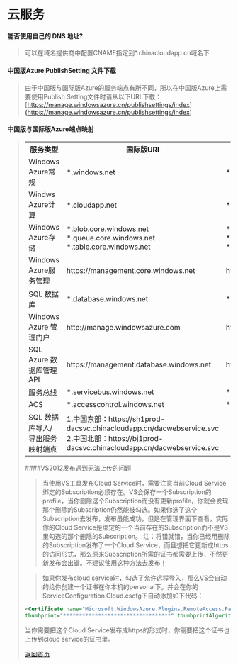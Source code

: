 # 云服务

#### 能否使用自己的 DNS 地址?
>可以在域名提供商中配置CNAME指定到*.chinacloudapp.cn域名下

#### 中国版Azure PublishSetting 文件下载
>由于中国版与国际版Azure的服务端点有所不同，所以在中国版Azure上需要使用Publish Setting文件时请从以下URL下载：[https://manage.windowsazure.cn/publishsettings/index](<https://manage.windowsazure.cn/publishsettings/index>)

#### 中国版与国际版Azure端点映射
><table>
<tbody>
    <tr>
        <th>服务类型</th>
        <th>国际版URI</th>
        <th>中国版URI</th>
    </tr>
    <tr>
        <td>Windows Azure常规</td>
        <td>*.windows.net</td>
        <td>*.chinacloudapi.cn</td>
    </tr>
    <tr>
        <td>Windws Azure计算</td>
        <td>*.cloudapp.net</td>
        <td>*.chinacloudapp.cn</td>
    </tr>
    <tr>
        <td>Windows Azure存储</td>
        <td>*.blob.core.windows.net<br>
        *.queue.core.windows.net<br>
        *.table.core.windows.net</td>
        <td>*.blob.core.chinacloudapi.cn<br>
        *.queue.core.chinacloudapi.cn<br>
        *.table.core.chinacloudapi.cn</td>
    </tr>
    <tr>
        <td>Windows Azure服务管理</td>
        <td>https://management.core.windows.net</td>
        <td>https://management.core.windows.net</td>
    </tr>
    <tr>
        <td>SQL 数据库</td>
        <td>*.database.windows.net</td>
        <td>*.database.chinacloudapi.cn</td>
    </tr>
    <tr>
        <td>Windows Azure 管理门户</td>
        <td>http://manage.windowsazure.com</td>
        <td>http://manage.windowsazure.cn</td>
    </tr>
    <tr>
        <td>SQL Azure 数据库管理 API</td>
        <td>https://management.database.windows.net</td>
        <td>https://management.database..chinacloudapi.cn</td>
    </tr>
    <tr>
        <td>服务总线</td>
        <td>*.servicebus.windows.net</td>
        <td>*.servicebus.chinacloudapi.cn</td>
    </tr>
    <tr>
        <td>ACS</td>
        <td>*.accesscontrol.windows.net </td>
        <td>*.accesscontrol.chinacloudapi.cn</td>
    </tr>
    <tr>
        <td>SQL 数据库导入/导出服务映射端点</td>
        <td>1.中国东部：https://sh1prod-dacsvc.chinacloudapp.cn/dacwebservice.svc<br>2.中国北部：https://bj1prod-dacsvc.chinacloudapp.cn/dacwebservice.svc</td>
        <td></td>
    </tr>
</tbody>
</table>


####VS2012发布遇到无法上传的问题
>当使用VS工具发布Cloud Service时，需要注意当前Cloud Service绑定的Subscription必须存在。VS会保存一个Subscription的profile，当你删除这个Subscription而没有更新profile，你就会发现那个删除的Subscription仍然能被勾选。如果你选了这个Subscription去发布，发布虽能成功，但是在管理界面下查看，实际你的Cloud Service是绑定的一个当前存在的Subscription而不是VS里勾选的那个删除的Subscription。
注：将错就错，当你已经用删除的Subscription发布了一个Cloud Service，而且想把它更新成https的访问形式，那么原来Subscription所需的证书都需要上传，不然更新发布会出错。不建议使用这种方法去发布！

>如果你发布cloud service时，勾选了允许远程登入，那么VS会自动的给你创建一个证书在你本机的personal下。并会在你的ServiceConfiguration.Cloud.cscfg下自动添加如下代码：
``` xml
<Certificate name="Microsoft.WindowsAzure.Plugins.RemoteAccess.PasswordEncryption" 
thumbprint="**********************************" thumbprintAlgorithm="sha1" />
```
当你需要把这个Cloud Service发布成https的形式时，你需要把这个证书也上传到cloud service的证书里。

[返回首页](</index.md>)
